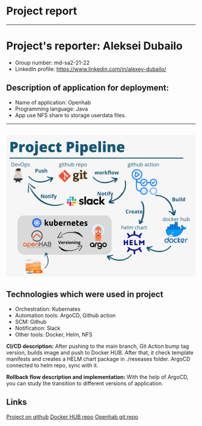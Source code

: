# Project report
---
# Project's reporter: Aleksei Dubailo
- Group number: md-sa2-21-22
- LinkedIn profile: https://www.linkedin.com/in/alexey-dubailo/

## Description of application for deployment:

- Name of application: Openhab
- Programming language: Java
- App use NFS share to storage userdata files.

---
![pipeline](./pipeline.png)
---
## Technologies which were used in project

- Orchestration: Kubernates
- Automation tools: ArgoCD, Github action
- SCM: Github
- Notification: Slack
- Other tools: Docker, Helm, NFS

**CI/CD description:**  After pushing to the main branch, Git Action bump tag version, builds image and push to Docker HUB.
After that, it check template manifests and creates a HELM chart package in ./reseases folder.
ArgoCD connected to helm repo, sync with it.

**Rollback flow description and implementation:**
With the help of ArgoCD, you can study the transition to different versions of application.

## Links

[Project on github](https://github.com/AlexeyAsgard/project)
[Docker HUB repo](https://hub.docker.com/repository/docker/alexeyby/openhab/general)
[Openhab git repo](https://github.com/openhab/openhab-docker)
